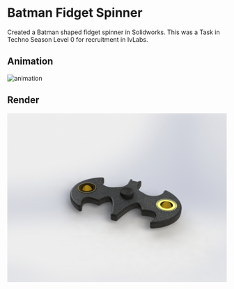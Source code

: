# Batman Fidget Spinner 
Created a Batman shaped fidget spinner in Solidworks.
This was a Task in Techno Season Level 0 for recruitment in IvLabs.
## Animation
![animation](Fidget_Spinner.gif?raw=True "Animation")
## Render
![render](render.JPG?raw=True "Render")